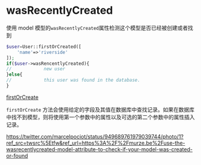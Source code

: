 # wasRecentlyCreated

使用 model 模型的`wasRecentlyCreated`属性检测这个模型是否已经被创建或者找到

```php
$user=User::firstOrCreated([
    'name'=>'riverside'
]);
if($user->wasRencentlyCreated){
//            new user
}else{
//            this user was found in the database.
}
```

[firstOrCreate](https://laravel.0x123.com/zh/docs/5.5/eloquent#other-creation-methods)

`firstOrCreate` 方法会使用给定的字段及其值在数据库中查找记录。如果在数据库中找不到模型，则将使用第一个参数中的属性以及可选的第二个参数中的属性插入记录。

<https://twitter.com/marcelpociot/status/949689761979039744/photo/1?ref_src=twsrc%5Etfw&ref_url=https%3A%2F%2Fmurze.be%2Fuse-the-wasrecentlycreated-model-attribute-to-check-if-your-model-was-created-or-found>
